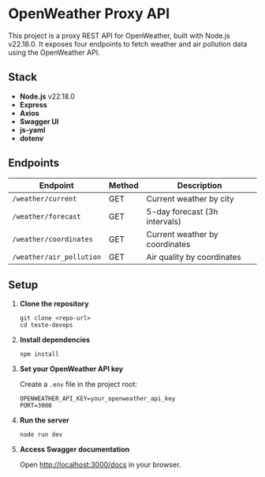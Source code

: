 # OpenWeather Proxy API

This project is a proxy REST API for OpenWeather, built with Node.js v22.18.0. It exposes four endpoints to fetch weather and air pollution data using the OpenWeather API.

## Stack

- **Node.js** v22.18.0
- **Express**
- **Axios**
- **Swagger UI**
- **js-yaml**
- **dotenv**

## Endpoints

| Endpoint                      | Method | Description                        |
|-------------------------------|--------|------------------------------------|
| `/weather/current`            | GET    | Current weather by city            |
| `/weather/forecast`           | GET    | 5-day forecast (3h intervals)      |
| `/weather/coordinates`        | GET    | Current weather by coordinates     |
| `/weather/air_pollution`      | GET    | Air quality by coordinates         |

## Setup

1. **Clone the repository**

   ```
   git clone <repo-url>
   cd teste-devops
   ```

2. **Install dependencies**

   ```
   npm install
   ```

3. **Set your OpenWeather API key**

   Create a `.env` file in the project root:

   ```
   OPENWEATHER_API_KEY=your_openweather_api_key
   PORT=3000
   ```

4. **Run the server**

   ```
   node run dev
   ```

5. **Access Swagger documentation**

   Open [http://localhost:3000/docs](http://localhost:3000/docs) in your browser.

##